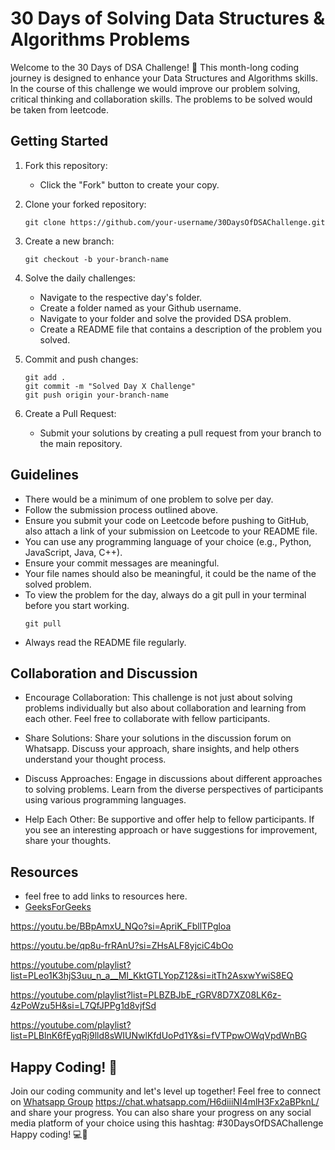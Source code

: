 # 30 Days of Solving Data Structures & Algorithms Problems

Welcome to the 30 Days of DSA Challenge! 🚀 This month-long coding journey is designed to enhance your Data Structures and Algorithms skills. In the course of this challenge we would improve our problem solving, critical thinking and collaboration skills. The problems to be solved would be taken from leetcode.

## Getting Started

1. Fork this repository:
   - Click the "Fork" button to create your copy.

2. Clone your forked repository:
   ```
   git clone https://github.com/your-username/30DaysOfDSAChallenge.git
   ```
3. Create a new branch:
   ```
   git checkout -b your-branch-name
   ```
4. Solve the daily challenges:
   - Navigate to the respective day's folder.
   - Create a folder named as your Github username.
   - Navigate to your folder and solve the provided DSA problem.
   - Create a README file that contains a description of the problem you solved.
5. Commit and push changes:
   ```
   git add .
   git commit -m "Solved Day X Challenge"
   git push origin your-branch-name
   ```
6. Create a Pull Request:
   - Submit your solutions by creating a pull request from your branch to the main repository.

## Guidelines

- There would be a minimum of one problem to solve per day.
- Follow the submission process outlined above.
- Ensure you submit your code on Leetcode before pushing to GitHub, also attach a link of your submission on Leetcode to your README file.
- You can use any programming language of your choice (e.g., Python, JavaScript, Java, C++).
- Ensure your commit messages are meaningful.
- Your file names should also be meaningful, it could be the name of the solved problem.
- To view the problem for the day, always do a git pull in your terminal before you start working.
  ```
  git pull
  ```
- Always read the README file regularly.

## Collaboration and Discussion

- Encourage Collaboration: This challenge is not just about solving problems individually but also about collaboration and learning from each other. Feel free to collaborate with fellow participants.

- Share Solutions: Share your solutions in the discussion forum on Whatsapp. Discuss your approach, share insights, and help others understand your thought process.

- Discuss Approaches: Engage in discussions about different approaches to solving problems. Learn from the diverse perspectives of participants using various programming languages.

- Help Each Other: Be supportive and offer help to fellow participants. If you see an interesting approach or have suggestions for improvement, share your thoughts.

## Resources

- feel free to add links to resources here.
- [GeeksForGeeks](https://www.geeksforgeeks.org/learn-data-structures-and-algorithms-dsa-tutorial/?ref=ghm)

https://youtu.be/BBpAmxU_NQo?si=ApriK_FbllTPgloa

https://youtu.be/qp8u-frRAnU?si=ZHsALF8yjciC4bOo

https://youtube.com/playlist?list=PLeo1K3hjS3uu_n_a__MI_KktGTLYopZ12&si=itTh2AsxwYwiS8EQ

https://youtube.com/playlist?list=PLBZBJbE_rGRV8D7XZ08LK6z-4zPoWzu5H&si=L7QfJPPg1d8vjfSd

https://youtube.com/playlist?list=PLBlnK6fEyqRj9lld8sWIUNwlKfdUoPd1Y&si=fVTPpwOWqVpdWnBG

## Happy Coding! 🎉

Join our coding community and let's level up together! Feel free to connect on [Whatsapp Group](https://chat.whatsapp.com/H6diiiNI4mlH3Fx2aBPknL)  https://chat.whatsapp.com/H6diiiNI4mlH3Fx2aBPknL/ and share your progress. You can also share your progress on any social media platform of your choice  using this hashtag: #30DaysOfDSAChallenge Happy coding! 💻🌟
